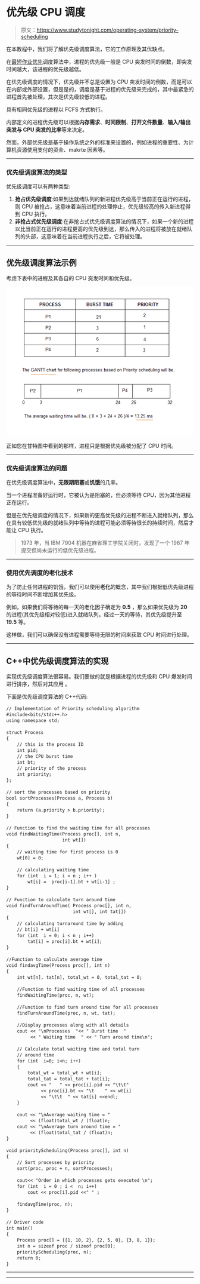 # 优先级 CPU 调度

> 原文：<https://www.studytonight.com/operating-system/priority-scheduling>

在本教程中，我们将了解优先级调度算法，它的工作原理及其优缺点。

在[最短作业优先](shortest-job-first)调度算法中，进程的优先级一般是 CPU 突发时间的倒数，即突发时间越大，该进程的优先级越低。

在优先级调度的情况下，优先级并不总是设置为 CPU 突发时间的倒数，而是可以在内部或外部设置，但是是的，调度是基于进程的优先级来完成的，其中最紧急的进程首先被处理，其次是优先级较低的进程。

具有相同优先级的进程以 FCFS 方式执行。

内部定义的进程优先级可以根据**内存需求**、**时间限制**、**打开文件数量**、**输入/输出突发与 CPU 突发的比率**等来决定。

然而，外部优先级是基于操作系统之外的标准来设置的，例如进程的重要性、为计算机资源使用支付的资金、makrte 因素等。

* * *

### 优先级调度算法的类型

优先级调度可以有两种类型:

1.  **抢占优先级调度**:如果到达就绪队列的新进程优先级高于当前正在运行的进程，则 CPU 被抢占，这意味着当前进程的处理停止，优先级较高的传入新进程得到 CPU 执行。
2.  **非抢占式优先级调度**:在非抢占式优先级调度算法的情况下，如果一个新的进程以比当前正在运行的进程更高的优先级到达，那么传入的进程将被放在就绪队列的头部，这意味着在当前进程执行之后，它将被处理。

* * *

## 优先级调度算法示例

考虑下表中的进程及其各自的 CPU 突发时间和优先级。

![Priority Scheduling](img/d9ecedd66526542a660cc7fc5a2712c5.png)

正如您在甘特图中看到的那样，进程只是根据优先级被分配了 CPU 时间。

* * *

### 优先级调度算法的问题

在优先级调度算法中，**无限期阻塞**或**饥饿**的几率。

当一个进程准备好运行时，它被认为是阻塞的，但必须等待 CPU，因为其他进程正在运行。

但是在优先级调度的情况下，如果新的更高优先级的进程不断进入就绪队列，那么在具有较低优先级的就绪队列中等待的进程可能必须等待很长的持续时间，然后才能让 CPU 执行。

> 1973 年，当 IBM 7904 机器在麻省理工学院关闭时，发现了一个 1967 年提交但尚未运行的低优先级进程。

* * *

### 使用优先调度的老化技术

为了防止任何进程的饥饿，我们可以使用**老化**的概念，其中我们根据低优先级进程的等待时间不断增加其优先级。

例如，如果我们将等待的每一天的老化因子确定为 **0.5** ，那么如果优先级为 **20** 的进程(其优先级相对较低)进入就绪队列。经过一天的等待，其优先级提升至 **19.5** 等。

这样做，我们可以确保没有进程需要等待无限的时间来获取 CPU 时间进行处理。

* * *

## C++中优先级调度算法的实现

实现优先级调度算法很容易。我们要做的就是根据进程的优先级和 CPU 爆发时间进行排序，然后对其应用 。

下面是优先级调度算法的 C++代码:

```
// Implementation of Priority scheduling algorithm
#include<bits/stdc++.h> 
using namespace std; 

struct Process 
{ 
	// this is the process ID 
    int pid;  
    // the CPU burst time 
    int bt;   
    // priority of the process 
    int priority; 
}; 

// sort the processes based on priority
bool sortProcesses(Process a, Process b) 
{ 
    return (a.priority > b.priority); 
} 

// Function to find the waiting time for all processes 
void findWaitingTime(Process proc[], int n, 
                     int wt[]) 
{ 
    // waiting time for first process is 0 
    wt[0] = 0; 

    // calculating waiting time 
    for (int  i = 1; i < n ; i++ ) 
        wt[i] =  proc[i-1].bt + wt[i-1] ; 
} 

// Function to calculate turn around time 
void findTurnAroundTime( Process proc[], int n, 
                         int wt[], int tat[]) 
{ 
    // calculating turnaround time by adding 
    // bt[i] + wt[i] 
    for (int  i = 0; i < n ; i++) 
        tat[i] = proc[i].bt + wt[i]; 
} 

//Function to calculate average time 
void findavgTime(Process proc[], int n) 
{ 
    int wt[n], tat[n], total_wt = 0, total_tat = 0; 

    //Function to find waiting time of all processes 
    findWaitingTime(proc, n, wt); 

    //Function to find turn around time for all processes 
    findTurnAroundTime(proc, n, wt, tat); 

    //Display processes along with all details 
    cout << "\nProcesses  "<< " Burst time  "
         << " Waiting time  " << " Turn around time\n"; 

    // Calculate total waiting time and total turn 
    // around time 
    for (int  i=0; i<n; i++) 
    { 
        total_wt = total_wt + wt[i]; 
        total_tat = total_tat + tat[i]; 
        cout << "   " << proc[i].pid << "\t\t"
             << proc[i].bt << "\t    " << wt[i] 
             << "\t\t  " << tat[i] <<endl; 
    } 

    cout << "\nAverage waiting time = "
         << (float)total_wt / (float)n; 
    cout << "\nAverage turn around time = "
         << (float)total_tat / (float)n; 
} 

void priorityScheduling(Process proc[], int n) 
{ 
    // Sort processes by priority 
    sort(proc, proc + n, sortProcesses); 

    cout<< "Order in which processes gets executed \n"; 
    for (int  i = 0 ; i <  n; i++) 
        cout << proc[i].pid <<" " ; 

    findavgTime(proc, n); 
} 

// Driver code 
int main() 
{ 
    Process proc[] = {{1, 10, 2}, {2, 5, 0}, {3, 8, 1}}; 
    int n = sizeof proc / sizeof proc[0]; 
    priorityScheduling(proc, n); 
    return 0; 
}
```

* * *

* * *